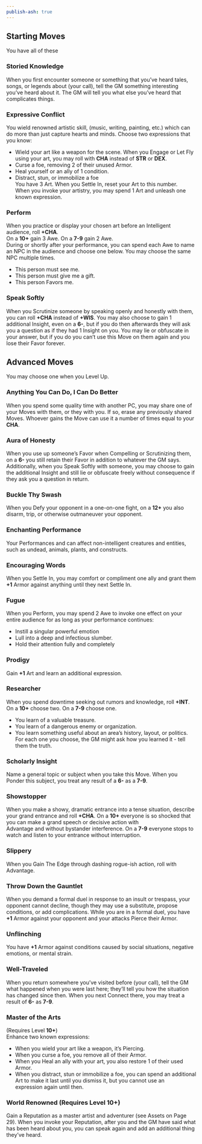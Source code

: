 ```yaml
---  
publish-ash: true  
---  
```

## Starting Moves   
You have all of these  
  
### Storied Knowledge  
<span class="move-trigger">When you first encounter someone or something that you’ve heard tales,</span> songs, or legends about (your call), tell the GM something interesting you’ve heard about it. The GM will tell you what else you’ve heard that complicates things.  
### Expressive Conflict  
You wield renowned artistic skill, (music, writing, painting, etc.) which can do more than just capture hearts and minds. Choose two expressions that you know:  
- Wield your art like a weapon for the scene. When you Engage or Let Fly using your art, you may roll with  **CHA** instead of  **STR** or  **DEX**.  
- Curse a foe, removing 2 of their unused Armor.  
- Heal yourself or an ally of 1 condition.  
- Distract, stun, or immobilize a foe  
You have 3 Art. <span class="move-trigger">When you Settle In,</span> reset your Art to this number.  
<span class="move-trigger">When you invoke your artistry,</span> you may spend 1 Art and unleash one known expression.  
### Perform  
<span class="move-trigger">When you practice or display your chosen art before an Intelligent audience,</span> roll **+CHA**.  
On a **10+** gain 3 Awe. On a **7-9** gain 2 Awe.  
<span class="move-trigger">During or shortly after your performance, </span> you can spend each Awe to name an NPC in the audience and choose one below. You may choose the same NPC multiple times.  
- This person must see me.  
- This person must give me a gift.  
- This person Favors me.  
### Speak Softly  
<span class="move-trigger">When you Scrutinize someone by speaking openly and honestly with them,</span> you can roll **+CHA** instead of **+WIS**. You may also choose to gain 1 additional Insight, even on a **6-**, but if you do then afterwards they will ask you a question as if they had 1 Insight on you. You may lie or obfuscate in your answer, but if you do you can’t use this Move on them again and you lose their Favor forever.  
  
## Advanced Moves   
You may choose one when you Level Up.  
  
### Anything You Can Do, I Can Do Better  
<span class="move-trigger">When you spend some quality time with another PC,</span> you may share one of your Moves with them, or they with you. If so, erase any previously shared Moves. Whoever gains the Move can use it a number of times equal to your  **CHA**.  
### Aura of Honesty  
<span class="move-trigger">When you use up someone’s Favor when Compelling or Scrutinizing them,</span> on a **6-** you still retain their Favor in addition to whatever the GM says. Additionally, when you Speak Softly with someone, you may choose to gain the additional Insight and still lie or obfuscate freely without consequence if they ask you a question in return.  
### Buckle Thy Swash  
<span class="move-trigger">When you Defy your opponent in a one-on-one fight,</span> on a **12+** you also disarm, trip, or otherwise outmaneuver your opponent.  
### Enchanting Performance  
Your Performances and can affect non-intelligent creatures and entities, such as undead, animals, plants, and constructs.  
### Encouraging Words  
<span class="move-trigger">When you Settle In,</span> you may comfort or compliment one ally and grant them **+1** Armor against anything until they next Settle In.  
### Fugue  
<span class="move-trigger">When you Perform,</span> you may spend 2 Awe to invoke one effect on your entire audience for as long as your performance continues:  
- Instill a singular powerful emotion  
- Lull into a deep and infectious slumber.  
- Hold their attention fully and completely  
### Prodigy  
Gain **+1** Art and learn an additional expression.  
### Researcher  
<span class="move-trigger">When you spend downtime seeking out rumors and knowledge,</span> roll **+INT**. On a **10+** choose two. On a **7-9** choose one.  
- You learn of a valuable treasure.  
- You learn of a dangerous enemy or organization.  
- You learn something useful about an area’s history, layout, or politics.  
For each one you choose, the GM might ask how you learned it - tell them the truth.  
### Scholarly Insight  
Name a general topic or subject when you take this Move. <span class="move-trigger">When you Ponder this subject,</span> you treat any result of a **6-** as a **7-9**.  
### Showstopper  
<span class="move-trigger">When you make a showy,</span> dramatic entrance into a tense situation, describe your grand entrance and roll **+CHA**. On a **10+** everyone is so shocked that you can make a grand speech or decisive action with  
Advantage and without bystander interference. On a **7-9** everyone stops to watch and listen to your entrance without interruption.  
### Slippery  
<span class="move-trigger">When you Gain The Edge through dashing rogue-ish action,</span> roll with Advantage.  
### Throw Down the Gauntlet  
<span class="move-trigger">When you demand a formal duel in response to an insult or trespass,</span> your opponent cannot decline, though they may use a substitute, propose conditions, or add complications. <span class="move-trigger">While you are in a formal duel,</span> you have **+1** Armor against your opponent and your attacks Pierce their Armor.  
### Unflinching  
You have **+1** Armor against conditions caused by social situations, negative emotions, or mental strain.  
### Well-Traveled  
<span class="move-trigger">When you return somewhere you’ve visited before (your call),</span> tell the GM what happened when you were last here; they’ll tell you how the situation has changed since then. <span class="move-trigger">When you next Connect there,</span> you may treat a result of **6-** as **7-9**.  
### Master of the Arts   
(Requires Level **10+**)  
Enhance two known expressions:  
- <span class="move-trigger">When you wield your art like a weapon,</span> it’s Piercing.  
- <span class="move-trigger">When you curse a foe,</span> you remove all of their Armor.  
- <span class="move-trigger">When you Heal an ally with your art,</span> you also restore 1 of their used Armor.  
- <span class="move-trigger">When you distract, stun or immobilize a foe, you can spend an additional Art to make it last until you dismiss it,</span> but you cannot use an  
expression again until then.  
### World Renowned (Requires Level **10+**)  
Gain a Reputation as a master artist and adventurer (see Assets on Page 29). <span class="move-trigger">When you invoke your Reputation,</span> after you and the GM have said what has been heard about you, you can speak again and add an additional thing they’ve heard.